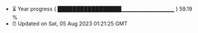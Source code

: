 - ⏳ Year progress { █████████████████▁▁▁▁▁▁▁▁▁▁▁▁▁ } 59.19 %
- ⏰ Updated on Sat, 05 Aug 2023 01:21:25 GMT

